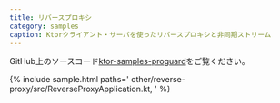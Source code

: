 ```yaml
---
title: リバースプロキシ
category: samples
caption: Ktorクライアント・サーバを使ったリバースプロキシと非同期ストリーム
---
```


GitHub上のソースコード[ktor-samples-proguard](https://github.com/ktorio/ktor-samples/tree/master/other/reverse-proxy)をご覧ください。

{% include sample.html paths='
    other/reverse-proxy/src/ReverseProxyApplication.kt,
' %}
